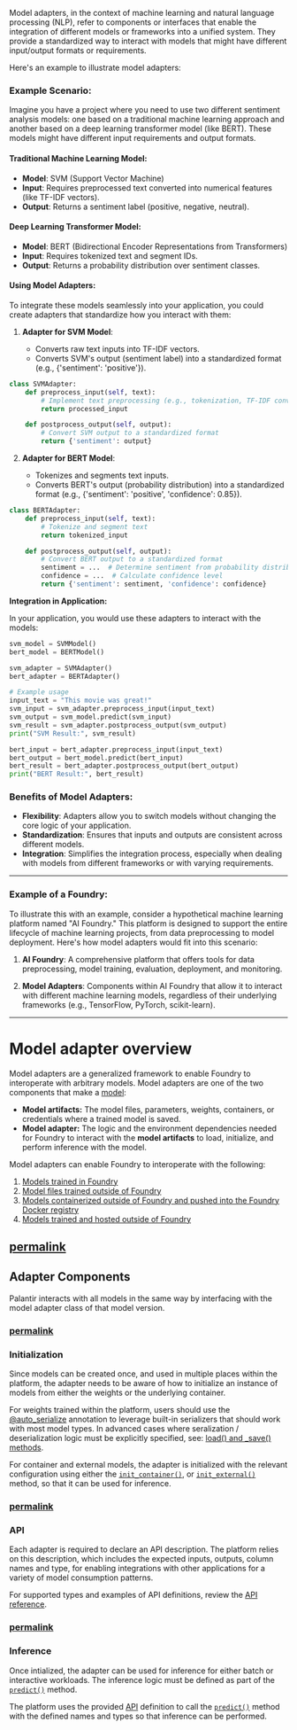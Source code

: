 Model adapters, in the context of machine learning and natural language processing (NLP), refer to components or interfaces that enable the integration of different models or frameworks into a unified system. They provide a standardized way to interact with models that might have different input/output formats or requirements.

Here's an example to illustrate model adapters:

### Example Scenario:

Imagine you have a project where you need to use two different sentiment analysis models: one based on a traditional machine learning approach and another based on a deep learning transformer model (like BERT). These models might have different input requirements and output formats.

#### Traditional Machine Learning Model:

- **Model**: SVM (Support Vector Machine)
- **Input**: Requires preprocessed text converted into numerical features (like TF-IDF vectors).
- **Output**: Returns a sentiment label (positive, negative, neutral).

#### Deep Learning Transformer Model:

- **Model**: BERT (Bidirectional Encoder Representations from Transformers)
- **Input**: Requires tokenized text and segment IDs.
- **Output**: Returns a probability distribution over sentiment classes.

#### Using Model Adapters:

To integrate these models seamlessly into your application, you could create adapters that standardize how you interact with them:

1. **Adapter for SVM Model**:
    
    - Converts raw text inputs into TF-IDF vectors.
    - Converts SVM's output (sentiment label) into a standardized format (e.g., {'sentiment': 'positive'}).

```python
class SVMAdapter:
    def preprocess_input(self, text):
        # Implement text preprocessing (e.g., tokenization, TF-IDF conversion)
        return processed_input

    def postprocess_output(self, output):
        # Convert SVM output to a standardized format
        return {'sentiment': output}

```

2. **Adapter for BERT Model**:
   
	- Tokenizes and segments text inputs.
	- Converts BERT's output (probability distribution) into a standardized format (e.g., {'sentiment': 'positive', 'confidence': 0.85}).

```python
class BERTAdapter:
    def preprocess_input(self, text):
        # Tokenize and segment text
        return tokenized_input

    def postprocess_output(self, output):
        # Convert BERT output to a standardized format
        sentiment = ...  # Determine sentiment from probability distribution
        confidence = ...  # Calculate confidence level
        return {'sentiment': sentiment, 'confidence': confidence}

```


**Integration in Application:**

In your application, you would use these adapters to interact with the models:

```python
svm_model = SVMModel()
bert_model = BERTModel()

svm_adapter = SVMAdapter()
bert_adapter = BERTAdapter()

# Example usage
input_text = "This movie was great!"
svm_input = svm_adapter.preprocess_input(input_text)
svm_output = svm_model.predict(svm_input)
svm_result = svm_adapter.postprocess_output(svm_output)
print("SVM Result:", svm_result)

bert_input = bert_adapter.preprocess_input(input_text)
bert_output = bert_model.predict(bert_input)
bert_result = bert_adapter.postprocess_output(bert_output)
print("BERT Result:", bert_result)
```

### Benefits of Model Adapters:

- **Flexibility**: Adapters allow you to switch models without changing the core logic of your application.
- **Standardization**: Ensures that inputs and outputs are consistent across different models.
- **Integration**: Simplifies the integration process, especially when dealing with models from different frameworks or with varying requirements.

-----------------------------------------------------

### Example of a Foundry:

To illustrate this with an example, consider a hypothetical machine learning platform named "AI Foundry." This platform is designed to support the entire lifecycle of machine learning projects, from data preprocessing to model deployment. Here's how model adapters would fit into this scenario:

1. **AI Foundry**: A comprehensive platform that offers tools for data preprocessing, model training, evaluation, deployment, and monitoring.
    
2. **Model Adapters**: Components within AI Foundry that allow it to interact with different machine learning models, regardless of their underlying frameworks (e.g., TensorFlow, PyTorch, scikit-learn).

---------------------------------

# Model adapter overview

Model adapters are a generalized framework to enable Foundry to interoperate with arbitrary models. Model adapters are one of the two components that make a [model](https://www.palantir.com/docs/foundry/integrate-models/integrate-overview/):

- **Model artifacts:** The model files, parameters, weights, containers, or credentials where a trained model is saved.
- **Model adapter:** The logic and the environment dependencies needed for Foundry to interact with the **model artifacts** to load, initialize, and perform inference with the model.

Model adapters can enable Foundry to interoperate with the following:

1. [Models trained in Foundry](https://www.palantir.com/docs/foundry/integrate-models/model-asset-code-repositories/)
2. [Model files trained outside of Foundry](https://www.palantir.com/docs/foundry/integrate-models/integrate-overview/)
3. [Models containerized outside of Foundry and pushed into the Foundry Docker registry](https://www.palantir.com/docs/foundry/integrate-models/container-overview/)
4. [Models trained and hosted outside of Foundry](https://www.palantir.com/docs/foundry/integrate-models/external-model-connection/)

## [permalink](https://www.palantir.com/docs/foundry/integrate-models/model-adapter-overview/#adapter-components)

## Adapter Components

Palantir interacts with all models in the same way by interfacing with the model adapter class of that model version.

### [permalink](https://www.palantir.com/docs/foundry/integrate-models/model-adapter-overview/#initialization)

### Initialization

Since models can be created once, and used in multiple places within the platform, the adapter needs to be aware of how to initialize an instance of models from either the weights or the underlying container.

For weights trained within the platform, users should use the [@auto_serialize](https://www.palantir.com/docs/foundry/integrate-models/serialization/#auto-serialization) annotation to leverage built-in serializers that should work with most model types. In advanced cases where seralization / deserialization logic must be explicitly specified, see: [load() and _save() methods](https://www.palantir.com/docs/foundry/integrate-models/model-adapter-reference/).

For container and external models, the adapter is initialized with the relevant configuration using either the [`init_container()`](https://www.palantir.com/docs/foundry/integrate-models/container-model-adapter-example/), or [`init_external()`](https://www.palantir.com/docs/foundry/integrate-models/container-model-adapter-example/) method, so that it can be used for inference.

### [permalink](https://www.palantir.com/docs/foundry/integrate-models/model-adapter-overview/#api)

### API

Each adapter is required to declare an API description. The platform relies on this description, which includes the expected inputs, outputs, column names and type, for enabling integrations with other applications for a variety of model consumption patterns.

For supported types and examples of API definitions, review the [API reference](https://www.palantir.com/docs/foundry/integrate-models/model-adapter-api/).

### [permalink](https://www.palantir.com/docs/foundry/integrate-models/model-adapter-overview/#inference)

### Inference

Once intialized, the adapter can be used for inference for either batch or interactive workloads. The inference logic must be defined as part of the [`predict()`](https://www.palantir.com/docs/foundry/integrate-models/model-adapter-api/) method.

The platform uses the provided [API](https://www.palantir.com/docs/foundry/integrate-models/model-adapter-overview/#api) definition to call the [`predict()`](https://www.palantir.com/docs/foundry/integrate-models/model-adapter-api/) method with the defined names and types so that inference can be performed.